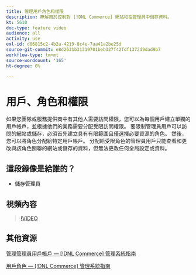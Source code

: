 ```yaml
---
title: 管理用戶角色和權限
description: 瞭解用於控制對 [!DNL Commerce] 網站和在管理員中儲存資料。
kt: 5610
doc-type: feature video
audience: all
activity: use
exl-id: d06815c2-4b2a-4219-8c4e-7aa41a2be25d
source-git-commit: e8d2631b31319701beb327f42fdf1372d9dad9b7
workflow-type: tm+mt
source-wordcount: '165'
ht-degree: 0%

---
```


# 用戶、角色和權限

如果您團隊或服務提供商中有其他人需要訪問權限，您可以為每個用戶建立單獨的用戶帳戶，並根據他們的業務需要分配受限訪問權限。 要限制管理員用戶可以訪問的網站或儲存，必須首先建立具有有限範圍且僅選擇必要資源的角色。 然後，您可以將角色分配給特定用戶帳戶。 分配給受限角色的管理員用戶只能查看和更改與該角色關聯的網站或儲存的資料，但無法更改任何全局設定或資料。

## 這段錄像是給誰的？

- 儲存管理員

## 視頻內容

>[!VIDEO](https://video.tv.adobe.com/v/343654?quality=12&learn=on)

## 其他資源

[管理管理員用戶帳戶 —  [!DNL Commerce] 管理系統指南](https://experienceleague.adobe.com/docs/commerce-admin/systems/user-accounts/permissions-users-all.html)

[用戶角色 —  [!DNL Commerce] 管理系統指南](https://experienceleague.adobe.com/docs/commerce-admin/systems/user-accounts/permissions-user-roles.html)
